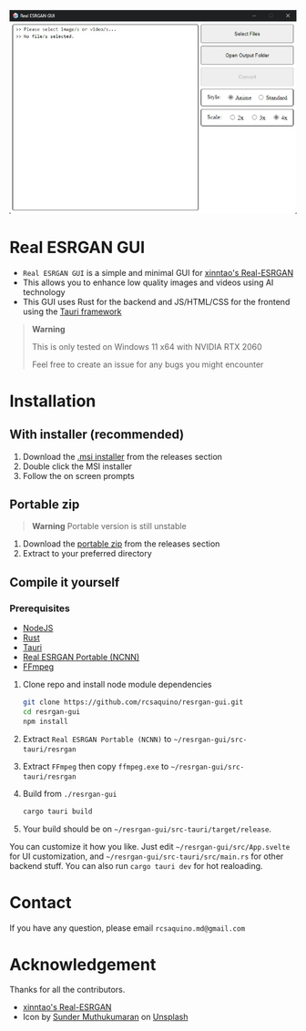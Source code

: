<p align="center">
  <img src="assets/app-screenshot.jpg">
</p>

# Real ESRGAN GUI

- `Real ESRGAN GUI` is a simple and minimal GUI for [xinntao's Real-ESRGAN](https://github.com/xinntao/Real-ESRGAN)
- This allows you to enhance low quality images and videos using AI technology
- This GUI uses Rust for the backend and JS/HTML/CSS for the frontend using the [Tauri framework](https://github.com/tauri-apps/tauri)

> **Warning**
> 
> This is only tested on Windows 11 x64 with NVIDIA RTX 2060
> 
> Feel free to create an issue for any bugs you might encounter

# Installation

## With installer (recommended)

1. Download the [.msi installer](https://github.com/rcsaquino/resrgan-gui/releases) from the releases section
2. Double click the MSI installer
3. Follow the on screen prompts

## Portable zip

> **Warning**
> Portable version is still unstable

1. Download the [portable zip](https://github.com/rcsaquino/resrgan-gui/releases) from the releases section
2. Extract to your preferred directory

## Compile it yourself

### Prerequisites

- [NodeJS](https://nodejs.org/)
- [Rust](https://www.rust-lang.org/)
- [Tauri](https://tauri.app/)
- [Real ESRGAN Portable (NCNN)](https://github.com/xinntao/Real-ESRGAN/releases/download/v0.2.5.0/realesrgan-ncnn-vulkan-20220424-windows.zip)
- [FFmpeg](https://www.gyan.dev/ffmpeg/builds/)

1. Clone repo and install node module dependencies

   ```bash
   git clone https://github.com/rcsaquino/resrgan-gui.git
   cd resrgan-gui
   npm install
   ```

2. Extract `Real ESRGAN Portable (NCNN)` to `~/resrgan-gui/src-tauri/resrgan`

3. Extract `FFmpeg` then copy `ffmpeg.exe` to `~/resrgan-gui/src-tauri/resrgan`

4. Build from `./resrgan-gui`

   ```bash
   cargo tauri build
   ```
5. Your build should be on `~/resrgan-gui/src-tauri/target/release`.

You can customize it how you like. Just edit `~/resrgan-gui/src/App.svelte` for UI customization, and `~/resrgan-gui/src-tauri/src/main.rs` for other backend stuff. You can also run `cargo tauri dev` for hot realoading.

# Contact

If you have any question, please email `rcsaquino.md@gmail.com`

# Acknowledgement

Thanks for all the contributors.

- [xinntao's Real-ESRGAN](https://github.com/xinntao/Real-ESRGAN)
- Icon by [Sunder Muthukumaran](https://unsplash.com/@sunder_2k25?utm_source=unsplash&utm_medium=referral&utm_content=creditCopyText) on [Unsplash](https://unsplash.com/s/photos/icon?utm_source=unsplash&utm_medium=referral&utm_content=creditCopyText)
